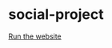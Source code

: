 # social-project
<a href="https://maxwellschrainer.github.io/social-project/" target="_blank">Run the website</a>
